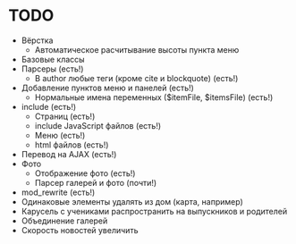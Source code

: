 TODO
====
  * Вёрстка
    * Автоматическое расчитывание высоты пункта меню
  * Базовые классы
  * Парсеры (есть!)
    * В author любые теги (кроме cite и blockquote) (есть!)
  * Добавление пунктов меню и панелей (есть!)
    * Нормальные имена переменных ($itemFile, $itemsFile) (есть!)
  * include (есть!)
    * Cтраниц (есть!)
    * include JavaScript файлов (есть!)
    * Меню (есть!)
    * html файлов (есть!)
  * Перевод на AJAX (есть!)
  * Фото
    * Отображение фото  (есть!)
    * Парсер галерей и фото (почти!)
  * mod_rewrite (есть!)
  * Одинаковые элементы удалять из дом (карта, например)
  * Карусель с учениками распространить на выпускников и родителей
  * Объединение галерей
  * Скорость новостей увеличить